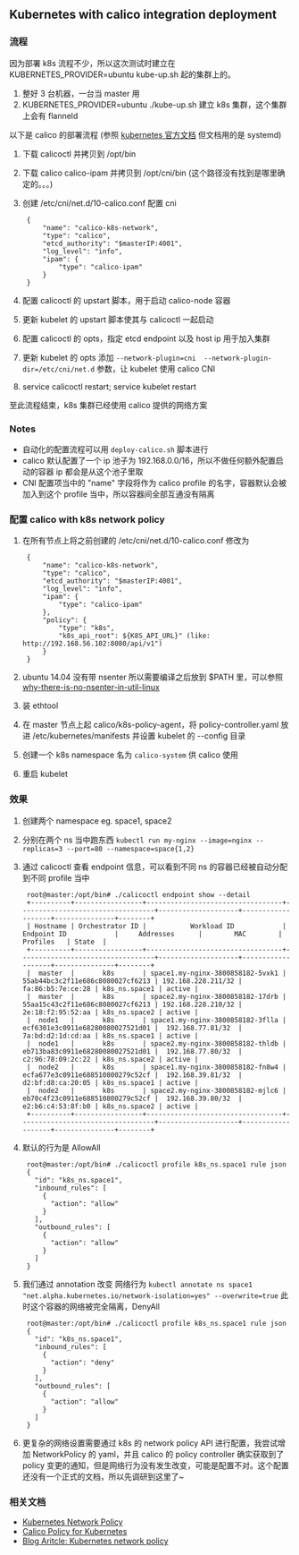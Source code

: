 ## Kubernetes with calico integration deployment

### 流程
因为部署 k8s 流程不少，所以这次测试时建立在 KUBERNETES_PROVIDER=ubuntu kube-up.sh 起的集群上的。

1. 整好 3 台机器，一台当 master 用
2. KUBERNETES_PROVIDER=ubuntu ./kube-up.sh 建立 k8s 集群，这个集群上会有 flanneld

以下是 calico 的部署流程 (参照 [kubernetes 官方文档](http://http://kubernetes.io/docs/getting-started-guides/ubuntu-calico/) 但文档用的是 systemd)

1. 下载 calicoctl 并拷贝到 /opt/bin
2. 下载 calico calico-ipam 并拷贝到 /opt/cni/bin (这个路径没有找到是哪里确定的。。。)
3. 创建 /etc/cni/net.d/10-calico.conf 配置 cni

		{
		    "name": "calico-k8s-network",
		    "type": "calico",
		    "etcd_authority": "$masterIP:4001",
		    "log_level": "info",
		    "ipam": {
		        "type": "calico-ipam"
		    }
		}

4. 配置 calicoctl 的 upstart 脚本，用于启动 calico-node 容器
5. 更新 kubelet 的 upstart 脚本使其与 calicoctl 一起启动
6. 配置 calicoctl 的 opts，指定 etcd endpoint 以及 host ip 用于加入集群
7. 更新 kubelet 的 opts 添加 `--network-plugin=cni  --network-plugin-dir=/etc/cni/net.d` 参数，让 kubelet 使用 calico CNI
8. service calicoctl restart; service kubelet restart

至此流程结束，k8s 集群已经使用 calico 提供的网络方案

### Notes
* 自动化的配置流程可以用 `deploy-calico.sh` 脚本进行
* calico 默认配置了一个 ip 池子为 192.168.0.0/16，所以不做任何额外配置启动的容器 ip 都会是从这个池子里取
* CNI 配置项当中的 "name" 字段将作为 calico profile 的名字，容器默认会被加入到这个 profile 当中，所以容器间全部互通没有隔离

### 配置 calico with k8s network policy

1. 在所有节点上将之前创建的 /etc/cni/net.d/10-calico.conf 修改为

		{
		    "name": "calico-k8s-network",
		    "type": "calico",
		    "etcd_authority": "$masterIP:4001",
		    "log_level": "info",
		    "ipam": {
		        "type": "calico-ipam"
		    },
		    "policy": {
		        "type": "k8s",
		        "k8s_api_root": ${K8S_API_URL}" (like: http://192.168.56.102:8080/api/v1")
		    }
		}

2. ubuntu 14.04 没有带 nsenter 所以需要编译之后放到 $PATH 里，可以参照 [why-there-is-no-nsenter-in-util-linux](http://askubuntu.com/questions/439056/why-there-is-no-nsenter-in-util-linux)
3. 装 ethtool
3. 在 master 节点上起 calico/k8s-policy-agent，将 policy-controller.yaml 放进 /etc/kubernetes/manifests 并设置 kubelet 的 --config 目录
4. 创建一个 k8s namespace 名为 `calico-system` 供 calico 使用
5. 重启 kubelet

### 效果

1. 创建两个 namespace eg. space1, space2
2. 分别在两个 ns 当中跑东西 `kubectl run my-nginx --image=nginx --replicas=3 --port=80 --namespace=space{1,2}`
3. 通过 calicoctl 查看 endpoint 信息，可以看到不同 ns 的容器已经被自动分配到不同 profile 当中

		root@master:/opt/bin# ./calicoctl endpoint show --detail
		+----------+-----------------+----------------------------------+----------------------------------+--------------------+-------------------+---------------+--------+
		| Hostname | Orchestrator ID |           Workload ID            |           Endpoint ID            |     Addresses      |        MAC        |    Profiles   | State  |
		+----------+-----------------+----------------------------------+----------------------------------+--------------------+-------------------+---------------+--------+
		|  master  |       k8s       | space1.my-nginx-3800858182-5vxk1 | 55ab44bc3c2f11e686c8080027cf6213 | 192.168.228.211/32 | fa:86:b5:7e:ce:28 | k8s_ns.space1 | active |
		|  master  |       k8s       | space2.my-nginx-3800858182-17drb | 55aa15c43c2f11e686c8080027cf6213 | 192.168.228.210/32 | 2e:18:f2:95:52:aa | k8s_ns.space2 | active |
		|  node1   |       k8s       | space1.my-nginx-3800858182-3flla | ecf6301e3c0911e68280080027521d01 |  192.168.77.81/32  | 7a:bd:d2:1d:cd:aa | k8s_ns.space1 | active |
		|  node1   |       k8s       | space2.my-nginx-3800858182-thldb | eb713ba83c0911e68280080027521d01 |  192.168.77.80/32  | c2:96:78:09:2c:22 | k8s_ns.space2 | active |
		|  node2   |       k8s       | space1.my-nginx-3800858182-fn8w4 | ecfa677e3c0911e688510800279c52cf |  192.168.39.81/32  | d2:bf:d8:ca:20:05 | k8s_ns.space1 | active |
		|  node2   |       k8s       | space2.my-nginx-3800858182-mjlc6 | eb70c4f23c0911e688510800279c52cf |  192.168.39.80/32  | e2:b6:c4:53:8f:b0 | k8s_ns.space2 | active |
		+----------+-----------------+----------------------------------+----------------------------------+--------------------+-------------------+---------------+--------+

4. 默认的行为是 AllowAll

		root@master:/opt/bin# ./calicoctl profile k8s_ns.space1 rule json
		{
		  "id": "k8s_ns.space1",
		  "inbound_rules": [
		    {
		      "action": "allow"
		    }
		  ],
		  "outbound_rules": [
		    {
		      "action": "allow"
		    }
		  ]
		}

5. 我们通过 annotation 改变 网络行为 `kubectl annotate ns space1 "net.alpha.kubernetes.io/network-isolation=yes" --overwrite=true` 此时这个容器的网络被完全隔离，DenyAll

		root@master:/opt/bin# ./calicoctl profile k8s_ns.space1 rule json
		{
		  "id": "k8s_ns.space1",
		  "inbound_rules": [
		    {
		      "action": "deny"
		    }
		  ],
		  "outbound_rules": [
		    {
		      "action": "allow"
		    }
		  ]
		}

6. 更复杂的网络设置需要通过 k8s 的 network policy API 进行配置，我尝试增加 NetworkPolicy 的 yaml，并且 calico 的 policy controller 确实获取到了 policy 变更的通知，但是网络行为没有发生改变，可能是配置不对。这个配置还没有一个正式的文档，所以先调研到这里了~

### 相关文档

* [Kubernetes Network Policy](https://github.com/kubernetes/kubernetes/issues/22469)
* [Calico Policy for Kubernetes](https://github.com/projectcalico/calico-containers/blob/master/docs/cni/kubernetes/NetworkPolicy.md)
* [Blog Aritcle: Kubernetes network policy](https://feiskyer.github.io/2016/02/17/Kubernetes-network-policy/)